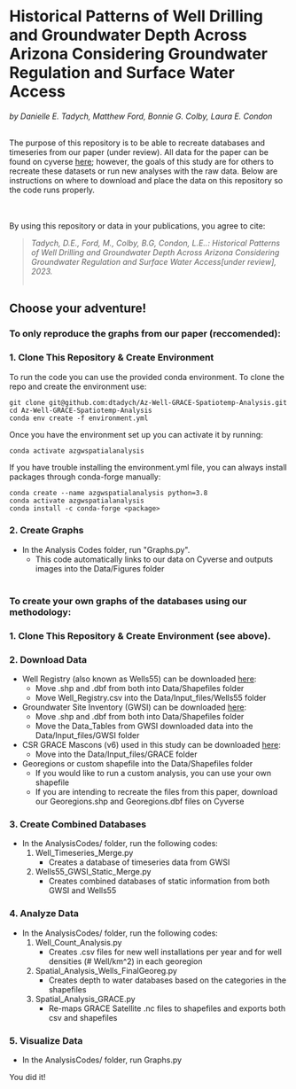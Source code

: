 # Historical Patterns of Well Drilling and Groundwater Depth Across Arizona Considering Groundwater Regulation and Surface Water Access

*by Danielle E. Tadych, Matthew Ford, Bonnie G. Colby, Laura E. Condon*

<br>
The purpose of this repository is to be able to recreate databases and timeseries from our paper (under review).  All data for the paper can be found on cyverse <a href="https://gisdata2016-11-18t150447874z-azwater.opendata.arcgis.com/maps/gwsi-app/about">here</a>; however, the goals of this study are for others to recreate these datasets or run new analyses with the raw data.  Below are instructions on where to download and place the data on this repository so the code runs properly.
</br>

<br></br>
By using this repository or data in your publications, you agree to cite:
> *Tadych, D.E., Ford, M., Colby, B.G, Condon, L.E..: Historical Patterns of Well Drilling and Groundwater Depth Across Arizona Considering Groundwater Regulation and Surface Water Access[under review], 2023.*
<br></br>

## Choose your adventure!

### **To only reproduce the graphs from our paper (reccomended):**
### 1. Clone This Repository & Create Environment
To run the code you can use the provided conda environment. To clone the repo and create the environment use:
```
git clone git@github.com:dtadych/Az-Well-GRACE-Spatiotemp-Analysis.git
cd Az-Well-GRACE-Spatiotemp-Analysis
conda env create -f environment.yml
```
Once you have the environment set up you can activate it by running:

```
conda activate azgwspatialanalysis
```
If you have trouble installing the environment.yml file, you can always install packages through conda-forge manually:
```
conda create --name azgwspatialanalysis python=3.8
conda activate azgwspatialanalysis
conda install -c conda-forge <package>
```

### 2. Create Graphs
- In the Analysis Codes folder, run "Graphs.py".
  - This code automatically links to our data on Cyverse and outputs images into the Data/Figures folder
<br></br>

### **To create your own graphs of the databases using our methodology:**
### 1. Clone This Repository & Create Environment (see above).
### 2. Download Data
- Well Registry (also known as Wells55) can be downloaded <a href="https://gisdata2016-11-18t150447874z-azwater.opendata.arcgis.com/datasets/azwater::well-registry/explore?location=34.114115%2C-111.970052%2C8.10">here</a>: 
    - Move .shp and .dbf from both into Data/Shapefiles folder
    - Move Well_Registry.csv into the Data/Input_files/Wells55 folder
- Groundwater Site Inventory (GWSI) can be downloaded <a href="https://gisdata2016-11-18t150447874z-azwater.opendata.arcgis.com/maps/gwsi-app/about">here</a>:
    - Move .shp and .dbf from both into Data/Shapefiles folder
    - Move the Data_Tables from GWSI downloaded data into the Data/Input_files/GWSI folder
- CSR GRACE Mascons (v6) used in this study can be downloaded <a href="https://www2.csr.utexas.edu/grace/RL06_mascons.html">here</a>:
    - Move into the Data/Input_files/GRACE folder
- Georegions or custom shapefile into the Data/Shapefiles folder
    - If you would like to run a custom analysis, you can use your own shapefile
    - If you are intending to recreate the files from this paper, download our Georegions.shp and Georegions.dbf files on Cyverse

### 3. Create Combined Databases
- In the AnalysisCodes/ folder, run the following codes:
    1. Well_Timeseries_Merge.py
        - Creates a database of timeseries data from GWSI
    2. Wells55_GWSI_Static_Merge.py
        - Creates combined databases of static information from both GWSI and Wells55 
### 4. Analyze Data
- In the AnalysisCodes/ folder, run the following codes:
    1. Well_Count_Analysis.py
        - Creates .csv files for new well installations per year and for well densities (# Well/km^2) in each georegion
    2. Spatial_Analysis_Wells_FinalGeoreg.py
        - Creates depth to water databases based on the categories in the shapefiles
    3. Spatial_Analysis_GRACE.py
        - Re-maps GRACE Satellite .nc files to shapefiles and exports both csv and shapefiles
### 5. Visualize Data
- In the AnalysisCodes/ folder, run Graphs.py

You did it!


